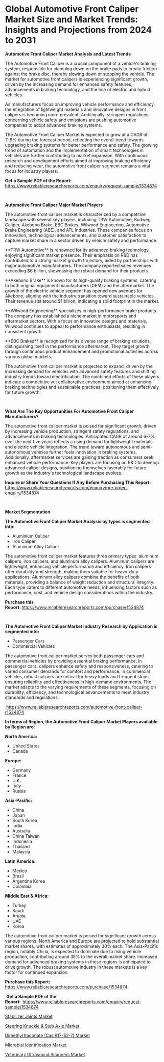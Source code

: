 <p><h1>Global Automotive Front Caliper Market Size and Market Trends: Insights and Projections from 2024 to 2031</h1></p><p><strong>Automotive Front Caliper Market Analysis and Latest Trends</strong></p>
<p><p>The Automotive Front Caliper is a crucial component of a vehicle's braking system, responsible for clamping down on the brake pads to create friction against the brake disc, thereby slowing down or stopping the vehicle. The market for automotive front calipers is experiencing significant growth, driven by the increasing demand for enhanced safety features, advancements in braking technology, and the rise of electric and hybrid vehicles. </p><p>As manufacturers focus on improving vehicle performance and efficiency, the integration of lightweight materials and innovative designs in front calipers is becoming more prevalent. Additionally, stringent regulations concerning vehicle safety and emissions are pushing automotive companies to adopt advanced braking systems. </p><p>The Automotive Front Caliper Market is expected to grow at a CAGR of 11.8% during the forecast period, reflecting the overall trend towards upgrading braking systems for better performance and safety. The growing trend of automation and the implementation of smart technologies in vehicles are further contributing to market expansion. With continuous research and development efforts aimed at improving braking efficiency and reducing wear, the automotive front caliper segment remains a vital focus for industry players.</p></p>
<p><strong>Get a Sample PDF of the Report:&nbsp;</strong> <a href="https://www.reliableresearchreports.com/enquiry/request-sample/1534874?utm_campaign=117&utm_medium=2&utm_source=Github&utm_content=ia&utm_term=03112024&utm_id=automotive-front-caliper">https://www.reliableresearchreports.com/enquiry/request-sample/1534874</a></p>
<p>&nbsp;</p>
<p><strong>Automotive Front Caliper Major Market Players</strong></p>
<p><p>The automotive front caliper market is characterized by a competitive landscape with several key players, including TRW Automotive, Budweg Caliper, Akebono Brake, EBC Brakes, Wilwood Engineering, Automotive Brake Engineering (ABE), and ATL Industries. These companies focus on innovation, technological advancements, and customer satisfaction to capture market share in a sector driven by vehicle safety and performance.</p><p>**TRW Automotive** is renowned for its advanced braking technology, enjoying significant market presence. Their emphasis on R&D has contributed to a strong market growth trajectory, aided by partnerships with major automotive manufacturers. The company reported sales revenues exceeding $6 billion, showcasing the robust demand for their products.</p><p>**Akebono Brake** is known for its high-quality braking systems, catering to both original equipment manufacturers (OEM) and the aftermarket. The growth of the electric vehicle segment has opened new avenues for Akebono, aligning with the industry transition toward sustainable vehicles. Their revenue sits around $1 billion, indicating a solid footprint in the market.</p><p>**Wilwood Engineering** specializes in high-performance brake products. The company has established a niche market in motorsports and aftermarket sectors. With a focus on innovative designs and materials, Wilwood continues to appeal to performance enthusiasts, resulting in consistent growth.</p><p>**EBC Brakes** is recognized for its diverse range of braking solutions, distinguishing itself in the performance aftermarket. They target growth through continuous product enhancement and promotional activities across various global markets.</p><p>The automotive front caliper market is projected to expand, driven by the increasing demand for vehicles with advanced safety features and shifting industry trends toward electrification. The combined efforts of these players indicate a competitive yet collaborative environment aimed at enhancing braking technologies and sustainable practices, positioning them effectively for future growth.</p></p>
<p>&nbsp;</p>
<p><strong>What Are The Key Opportunities For Automotive Front Caliper Manufacturers?</strong></p>
<p><p>The automotive front caliper market is poised for significant growth, driven by increasing vehicle production, stringent safety regulations, and advancements in braking technologies. Anticipated CAGR of around 6-7% over the next five years reflects a rising demand for lightweight materials and electric vehicle integration. The trend toward autonomous and semi-autonomous vehicles further fuels innovation in braking systems. Additionally, aftermarket services are gaining traction as consumers seek enhanced vehicle performance. Key players are focusing on R&D to develop advanced caliper designs, positioning themselves favorably for future growth as the industry's technological landscape evolves.</p></p>
<p><strong>Inquire or Share Your Questions If Any Before Purchasing This Report:</strong> <a href="https://www.reliableresearchreports.com/enquiry/pre-order-enquiry/1534874?utm_campaign=117&utm_medium=2&utm_source=Github&utm_content=ia&utm_term=03112024&utm_id=automotive-front-caliper">https://www.reliableresearchreports.com/enquiry/pre-order-enquiry/1534874</a></p>
<p>&nbsp;</p>
<p><strong>Market Segmentation</strong></p>
<p><strong>The Automotive Front Caliper Market Analysis by types is segmented into:</strong></p>
<p><ul><li>Aluminium Caliper</li><li>Iron Caliper</li><li>Aluminum Alloy Caliper</li></ul></p>
<p><p>The automotive front caliper market features three primary types: aluminum calipers, iron calipers, and aluminum alloy calipers. Aluminum calipers are lightweight, enhancing vehicle performance and efficiency. Iron calipers offer durability and strength, making them suitable for heavy-duty applications. Aluminum alloy calipers combine the benefits of both materials, providing a balance of weight reduction and structural integrity. Each type caters to different automotive needs, influencing factors such as performance, cost, and vehicle design considerations within the industry.</p></p>
<p><strong>Purchase this Report:&nbsp;</strong><a href="https://www.reliableresearchreports.com/purchase/1534874?utm_campaign=117&utm_medium=2&utm_source=Github&utm_content=ia&utm_term=03112024&utm_id=automotive-front-caliper">https://www.reliableresearchreports.com/purchase/1534874</a></p>
<p>&nbsp;</p>
<p><strong>The Automotive Front Caliper Market Industry Research by Application is segmented into:</strong></p>
<p><ul><li>Passenger Cars</li><li>Commercial Vehicles</li></ul></p>
<p><p>The automotive front caliper market serves both passenger cars and commercial vehicles by providing essential braking performance. In passenger cars, calipers enhance safety and responsiveness, catering to varied consumer demands for comfort and performance. In commercial vehicles, robust calipers are critical for heavy loads and frequent stops, ensuring reliability and effectiveness in high-demand environments. The market adapts to the varying requirements of these segments, focusing on durability, efficiency, and technological advancements to meet industry standards and regulations.</p></p>
<p><a href="https://www.reliableresearchreports.com/automotive-front-caliper-r1534874?utm_campaign=117&utm_medium=2&utm_source=Github&utm_content=ia&utm_term=03112024&utm_id=automotive-front-caliper">&nbsp;https://www.reliableresearchreports.com/automotive-front-caliper-r1534874</a></p>
<p><strong>In terms of Region, the Automotive Front Caliper Market Players available by Region are:</strong></p>
<p>
    <p> <strong> North America: </strong>
        <ul>
            <li>United States</li>
            <li>Canada</li>
        </ul>
        </p> 
    <p> <strong> Europe: </strong>
        <ul>
            <li>Germany</li>
            <li>France</li>
            <li>U.K.</li>
            <li>Italy</li>
            <li>Russia</li>
        </ul>
        </p> 
    <p> <strong> Asia-Pacific: </strong>
        <ul>
            <li>China</li>
            <li>Japan</li>
            <li>South Korea</li>
            <li>India</li>
            <li>Australia</li>
            <li>China Taiwan</li>
            <li>Indonesia</li>
            <li>Thailand</li>
            <li>Malaysia</li>
        </ul>
        </p> 
    <p> <strong> Latin America: </strong>
        <ul>
            <li>Mexico</li>
            <li>Brazil</li>
            <li>Argentina Korea</li>
            <li>Colombia</li>
        </ul>
        </p> 
    <p> <strong> Middle East & Africa: </strong>
        <ul>
            <li>Turkey</li>
            <li>Saudi</li>
            <li>Arabia</li>
            <li>UAE</li>
            <li>Korea</li>
        </ul>
    </p>
    </p>
<p><p>The automotive front caliper market is poised for significant growth across various regions. North America and Europe are projected to hold substantial market shares, with estimates of approximately 30% each. The Asia-Pacific region, notably China, is expected to dominate due to rising vehicle production, contributing around 35% to the overall market share. Increased demand for advanced braking systems in these regions is anticipated to drive growth. The robust automotive industry in these markets is a key factor for continued expansion.</p></p>
<p><strong>Purchase this Report: </strong><a href="https://www.reliableresearchreports.com/purchase/1534874?utm_campaign=117&utm_medium=2&utm_source=Github&utm_content=ia&utm_term=03112024&utm_id=automotive-front-caliper">https://www.reliableresearchreports.com/purchase/1534874</a></p>
<p>&nbsp;<strong>Get a Sample PDF of the Report:&nbsp;&nbsp;</strong><a href="https://www.reliableresearchreports.com/enquiry/request-sample/1534874?utm_campaign=117&utm_medium=2&utm_source=Github&utm_content=ia&utm_term=03112024&utm_id=automotive-front-caliper">https://www.reliableresearchreports.com/enquiry/request-sample/1534874</a></p>
<p><strong></strong></p>
<p><p><a href="https://github.com/Alanbrewer218/Market-Research-Report-List-1/blob/main/stabilizer-joints-market.md?utm_campaign=117&utm_medium=2&utm_source=Github&utm_content=ia&utm_term=03112024&utm_id=automotive-front-caliper">Stabilizer Joints Market</a></p><p><a href="https://github.com/fannklhimesu/Market-Research-Report-List-1/blob/main/steering-knuckle-stub-axle-market.md?utm_campaign=117&utm_medium=2&utm_source=Github&utm_content=ia&utm_term=03112024&utm_id=automotive-front-caliper">Steering Knuckle & Stub Axle Market</a></p><p><a href="https://www.linkedin.com/pulse/global-dimethyl-itaconate-cas-617-52-7-market-analysis-trends-pfdjf?utm_campaign=117&utm_medium=2&utm_source=Github&utm_content=ia&utm_term=03112024&utm_id=automotive-front-caliper">Dimethyl Itaconate (Cas 617-52-7) Market</a></p><p><a href="https://issuu.com/reportprime-2/docs/microbial-identification-market-siz_157147188704c6?utm_campaign=117&utm_medium=2&utm_source=Github&utm_content=ia&utm_term=03112024&utm_id=automotive-front-caliper">Microbial Identification Market</a></p><p><a href="https://issuu.com/reportprime-2/docs/veterinary-ultrasound-scanners-mark_114aa57d846402?utm_campaign=117&utm_medium=2&utm_source=Github&utm_content=ia&utm_term=03112024&utm_id=automotive-front-caliper">Veterinary Ultrasound Scanners Market</a></p></p>